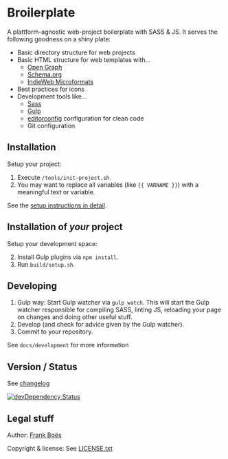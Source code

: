 Broilerplate
================

A plattform-agnostic web-project boilerplate with SASS & JS. It serves the following goodness on a shiny plate:

* Basic directory structure for web projects
* Basic HTML structure for web templates with…
  * [Open Graph](http://ogp.me/)
  * [Schema.org](https://schema.org/)
  * [IndieWeb Microformats](https://indieweb.org/format)
* Best practices for icons
* Development tools like…
  * [Sass](https://sass-lang.com/)
  * [Gulp](https://gulpjs.com/)
  * [editorconfig](http://editorconfig.org/) configuration for clean code
  * Git configuration

Installation
------------

Setup your project:

1. Execute `/tools/init-project.sh`.
2. You may want to replace all variables (like `{{ VARNAME }}`) with a meaningful text or variable.

See the [setup instructions in detail](docs/development/setup.md).

Installation of _your_ project
--------------------------------

Setup your development space:

2. Install Gulp plugins via `npm install`.
4. Run `build/setup.sh`.

Developing
----------

1. Gulp way: Start Gulp watcher via `gulp watch`. This will start the Gulp watcher responsible for compiling SASS, linting JS, reloading your page on changes and doing other useful stuff.
2. Develop (and check for advice given by the Gulp watcher).
3. Commit to your repository.

See `docs/development` for more information

Version / Status
----------------

See [changelog](CHANGELOG.md)

[![devDependency Status](https://david-dm.org/fboes/broilerplate/dev-status.svg)](https://david-dm.org/fboes/broilerplate?type=dev)

Legal stuff
-----------

Author: [Frank Boës](http://3960.org)

Copyright & license: See [LICENSE.txt](LICENSE.txt)
